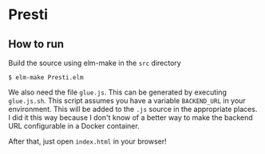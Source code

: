 # Presti

## How to run

Build the source using elm-make in the `src` directory

    $ elm-make Presti.elm
    
We also need the file `glue.js`. This can be generated by executing `glue.js.sh`. This script assumes you have a variable `BACKEND_URL` in your environment. This will be added to the `.js` source in the appropriate places. I did it this way because I don't know of a better way to make the backend URL configurable in a Docker container.

After that, just open `index.html` in your browser!
